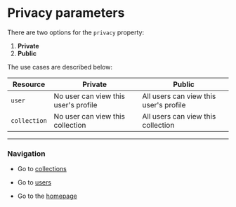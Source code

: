 # Privacy parameters
There are two options for the `privacy` property:
1. **Private**
2. **Public**

The use cases are described below:

| Resource | Private | Public |
| ------------- | ----------- | ----------- |
| `user` | No user can view this user's profile | All users can view this user's profile |
| `collection` |  No user can view this collection | All users can view this collection  |

---
### Navigation
* Go to [collections](./Resources/collections.md)

* Go to [users](./Resources/user.md)

* Go to the [homepage](https://cnjoyce1225.github.io/the-archivist/)

